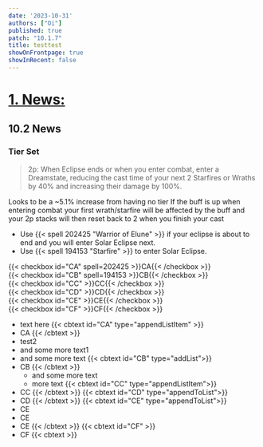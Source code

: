 ```yaml
---
date: '2023-10-31'
authors: ["Oi"]
published: true
patch: "10.1.7"
title: testtest
showOnFrontpage: true
showInRecent: false
---
```



<div id="news">

# [1. News:](#news)

</div>

## 10.2 News
### Tier Set
> 2p: When Eclipse ends or when you enter combat, enter a Dreamstate, reducing the cast time of your next 2 Starfires or Wraths by 40% and increasing their damage by 100%.

Looks to be a ~5.1% increase from having no tier
If the buff is up when entering combat your first wrath/starfire will be affected by the buff and your 2p stacks will then reset back to 2 when you finish your cast


- Use {{< spell 202425 "Warrior of Elune" >}} if your eclipse is about to end and you will enter Solar Eclipse next.
- Use {{< spell 194153 "Starfire" >}} to enter Solar Eclipse.


{{< checkbox id="CA" spell=202425 >}}CA{{< /checkbox >}}
<br>{{< checkbox id="CB" spell=194153 >}}CB{{< /checkbox >}}
<br>{{< checkbox id="CC" >}}CC{{< /checkbox >}}
<br>{{< checkbox id="CD" >}}CD{{< /checkbox >}}
<br>{{< checkbox id="CE" >}}CE{{< /checkbox >}}
<br>{{< checkbox id="CF" >}}CF{{< /checkbox >}}

- text here
{{< cbtext id="CA" type="appendListItem" >}}
- CA
{{< /cbtext >}}
- test2
- and some more text1
- and some more text
{{< cbtext id="CB" type="addList">}}
- CB
{{< /cbtext >}}
    - and some more text
    - more text
{{< cbtext id="CC" type="appendListItem">}}
- CC
{{< /cbtext >}}
{{< cbtext id="CD" type="appendToList">}}
- CD
{{< /cbtext >}}
{{< cbtext id="CE" type="appendToList">}}
- CE 
- CE 
- CE 
{{< /cbtext >}}
{{< cbtext id="CF" >}}
- CF
{{< cbtext >}}





<script>const whTooltips = {colorLinks: true, iconizeLinks: true, renameLinks: true, iconSize: 'small'};</script>
<script src="https://wow.zamimg.com/js/tooltips.js"></script>
